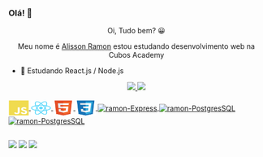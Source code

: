 ### Olá! 👋

<p align="center">Oi, Tudo bem? 😀 </p>
<p align="center">
  Meu nome é <a href="https://www.linkedin.com/in/ramon-dev/">Alisson Ramon</a> estou estudando desenvolvimento web na Cubos Academy
</p>

- 🌱 Estudando React.js / Node.js

<div align="center">
  <a href="https://github.com/Ramonprog">
  <img height="150em" src="https://github-readme-stats.vercel.app/api?username=Ramonprog&show_icons=true&theme=dracula&include_all_commits=true&count_private=true"/>
  <img height="150em" src="https://github-readme-stats.vercel.app/api/top-langs/?username=Ramonprog&layout=compact&langs_count=7&theme=dracula"/>
</div>
<div style="display: inline_block"><br>
  <img align="center" alt="ramon-Js" height="30" width="40" src="https://raw.githubusercontent.com/devicons/devicon/master/icons/javascript/javascript-plain.svg">
  <img align="center" alt="ramon-React" height="30" width="40" src="https://raw.githubusercontent.com/devicons/devicon/master/icons/react/react-original.svg">
  <img align="center" alt="ramon-HTML" height="30" width="40" src="https://raw.githubusercontent.com/devicons/devicon/master/icons/html5/html5-original.svg">
  <img align="center" alt="ramon-CSS" height="30" width="40" src="https://raw.githubusercontent.com/devicons/devicon/master/icons/css3/css3-original.svg">
  <img align="center" alt="ramon-Express" height="30" width="40" src="https://cdn.jsdelivr.net/gh/devicons/devicon/icons/express/express-original.svg">
  <img align="center" alt="ramon-PostgresSQL" height="30" width="40" src="https://cdn.jsdelivr.net/gh/devicons/devicon/icons/postgresql/postgresql-plain-wordmark.svg">
  <img align="center" alt="ramon-PostgresSQL" height="30" width="40" src="https://cdn.jsdelivr.net/gh/devicons/devicon/icons/git/git-plain-wordmark.svg">
</div>

## 

<div>
  <a href="https://www.instagram.com/ramondev1/" target="_blank"><img src="https://img.shields.io/badge/-Instagram-%23E4405F?style=for-the-badge&logo=instagram&logoColor=white" target="_blank"></a>
  <a href = "mailto:programador.ramon@gmail.com"><img src="https://img.shields.io/badge/-Gmail-%23333?style=for-the-badge&logo=gmail&logoColor=white" target="_blank"></a>
  <a href="https://www.linkedin.com/in/ramon-dev/" target="_blank"><img src="https://img.shields.io/badge/-LinkedIn-%230077B5?style=for-the-badge&logo=linkedin&logoColor=white"></a>
</div>

